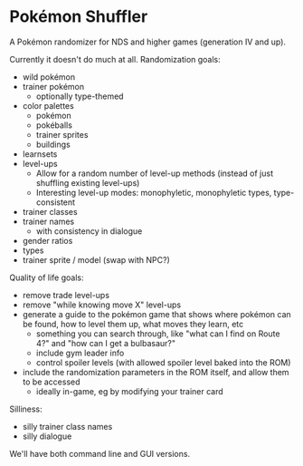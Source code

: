 # Pokémon Shuffler

A Pokémon randomizer for NDS and higher games (generation IV and up).

Currently it doesn't do much at all. Randomization goals:

* wild pokémon
* trainer pokémon
  * optionally type-themed
* color palettes
  * pokémon
  * pokéballs
  * trainer sprites
  * buildings
* learnsets
* level-ups
  * Allow for a random number of level-up methods (instead of just shuffling existing level-ups)
  * Interesting level-up modes: monophyletic, monophyletic types, type-consistent
* trainer classes
* trainer names
  * with consistency in dialogue
* gender ratios
* types
* trainer sprite / model (swap with NPC?)

Quality of life goals:

* remove trade level-ups
* remove "while knowing move X" level-ups
* generate a guide to the pokémon game that shows where pokémon can be found, how to level them up, what moves they learn, etc
  * something you can search through, like "what can I find on Route 4?" and "how can I get a bulbasaur?"
  * include gym leader info
  * control spoiler levels (with allowed spoiler level baked into the ROM)
* include the randomization parameters in the ROM itself, and allow them to be accessed
  * ideally in-game, eg by modifying your trainer card

Silliness:

* silly trainer class names
* silly dialogue

We'll have both command line and GUI versions.
